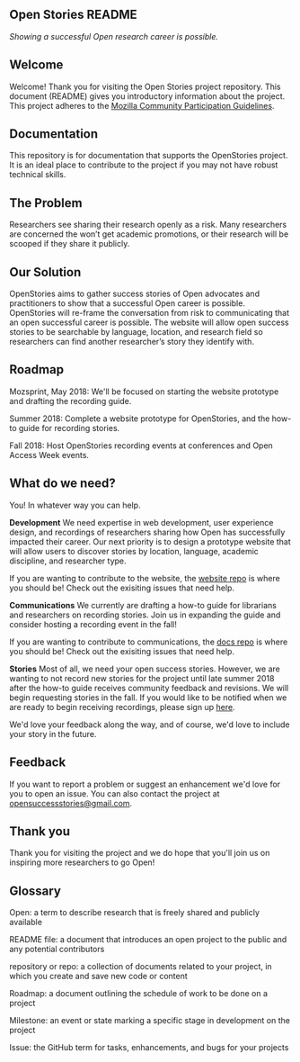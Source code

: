 Open Stories README
----
_Showing a successful Open research career is possible._

Welcome
---
Welcome! Thank you for visiting the Open Stories project repository. This document (README) gives you introductory information about the project. This project adheres to the [Mozilla Community Participation Guidelines](https://www.mozilla.org/en-US/about/governance/policies/participation/).

Documentation
---
This repository is for documentation that supports the OpenStories project. It is an ideal place to contribute to the project if you may not have robust technical skills.

The Problem
---
Researchers see sharing their research openly as a risk. Many researchers are concerned the won’t get academic promotions, or their research will be scooped if they share it publicly.

Our Solution
---
OpenStories aims to gather success stories of Open advocates and practitioners to show that a successful Open career is possible. OpenStories will re-frame the conversation from risk to communicating that an open successful career is possible. The website will allow open success stories to be searchable by language, location, and research field so researchers can find another researcher’s story they identify with.

Roadmap
---
Mozsprint, May 2018: We'll be focused on starting the website prototype and drafting the recording guide.

Summer 2018: 
Complete a website prototype for OpenStories, and the how-to guide for recording stories.

Fall 2018:
Host OpenStories recording events at conferences and Open Access Week events.

What do we need?
---
You! In whatever way you can help.

**Development**
We need expertise in web development, user experience design, and recordings of researchers sharing how Open has successfully impacted their career. Our next priority is to design a prototype website that will allow users to discover stories by location, language, academic discipline, and researcher type.

If you are wanting to contribute to the website, the [website repo](https://github.com/OpenStories/website) is where you should be! Check out the exisiting issues that need help.

**Communications**
We currently are drafting a how-to guide for librarians and researchers on recording stories. Join us in expanding the guide and consider hosting a recording event in the fall!

If you are wanting to contribute to communications, the [docs repo](https://github.com/OpenStories/docs/blob/master/README.md) is where you should be! Check out the exisiting issues that need help.

**Stories**
Most of all, we need your open success stories. However, we are wanting to not record new stories for the project until late summer 2018 after the how-to guide receives community feedback and revisions. We will begin requesting stories in the fall. If you would like to be notified when we are ready to begin receiving recordings, please sign up [here](https://docs.google.com/forms/d/e/1FAIpQLSdqcbZvrYV-uEq0fvW8eBcDwgmd8DHXoGNGA6XG5AhT_MiaYg/viewform?usp=sf_link).

We'd love your feedback along the way, and of course, we'd love to include your story in the future.

Feedback
---
If you want to report a problem or suggest an enhancement we'd love for you to open an issue. You can also contact the project at opensuccessstories@gmail.com.

Thank you
---
Thank you for visiting the project and we do hope that you'll join us on inspiring more researchers to go Open!

Glossary
---
Open: a term to describe research that is freely shared and publicly available 

README file: a document that introduces an open project to the public and any potential contributors

repository or repo: a collection of documents related to your project, in which you create and save new code or content

Roadmap: a document outlining the schedule of work to be done on a project

Milestone: an event or state marking a specific stage in development on the project

Issue: the GitHub term for tasks, enhancements, and bugs for your projects
